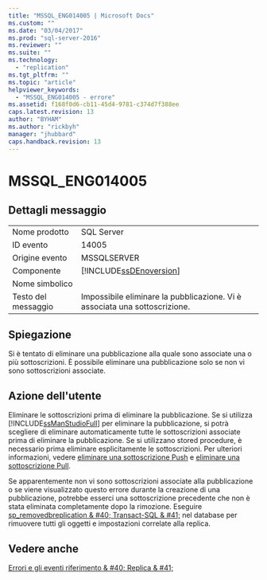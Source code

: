 ```yaml
---
title: "MSSQL_ENG014005 | Microsoft Docs"
ms.custom: ""
ms.date: "03/04/2017"
ms.prod: "sql-server-2016"
ms.reviewer: ""
ms.suite: ""
ms.technology: 
  - "replication"
ms.tgt_pltfrm: ""
ms.topic: "article"
helpviewer_keywords: 
  - "MSSQL_ENG014005 - errore"
ms.assetid: f168f0d6-cb11-45d4-9781-c374d7f388ee
caps.latest.revision: 13
author: "BYHAM"
ms.author: "rickbyh"
manager: "jhubbard"
caps.handback.revision: 13
---
```

# MSSQL_ENG014005
    
## Dettagli messaggio  
  
|||  
|-|-|  
|Nome prodotto|SQL Server|  
|ID evento|14005|  
|Origine evento|MSSQLSERVER|  
|Componente|[!INCLUDE[ssDEnoversion](../../includes/ssdenoversion-md.md)]|  
|Nome simbolico||  
|Testo del messaggio|Impossibile eliminare la pubblicazione. Vi è associata una sottoscrizione.|  
  
## Spiegazione  
 Si è tentato di eliminare una pubblicazione alla quale sono associate una o più sottoscrizioni. È possibile eliminare una pubblicazione solo se non vi sono sottoscrizioni associate.  
  
## Azione dell'utente  
 Eliminare le sottoscrizioni prima di eliminare la pubblicazione. Se si utilizza [!INCLUDE[ssManStudioFull](../../includes/ssmanstudiofull-md.md)] per eliminare la pubblicazione, si potrà scegliere di eliminare automaticamente tutte le sottoscrizioni associate prima di eliminare la pubblicazione. Se si utilizzano stored procedure, è necessario prima eliminare esplicitamente le sottoscrizioni. Per ulteriori informazioni, vedere [eliminare una sottoscrizione Push](../../relational-databases/replication/delete-a-push-subscription.md) e [eliminare una sottoscrizione Pull](../../relational-databases/replication/delete-a-pull-subscription.md).  
  
 Se apparentemente non vi sono sottoscrizioni associate alla pubblicazione o se viene visualizzato questo errore durante la creazione di una pubblicazione, potrebbe esserci una sottoscrizione precedente che non è stata eliminata completamente dopo la rimozione. Eseguire [sp_removedbreplication & #40; Transact-SQL & #41;](../../relational-databases/system-stored-procedures/sp-removedbreplication-transact-sql.md) nel database per rimuovere tutti gli oggetti e impostazioni correlate alla replica.  
  
## Vedere anche  
 [Errori e gli eventi riferimento & #40; Replica & #41;](../../relational-databases/replication/errors-and-events-reference-replication.md)  
  
  